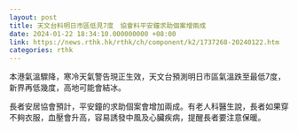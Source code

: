 ```yaml
---
layout: post
title: 天文台料明日市區低見7度　協會料平安鐘求助個案增兩成
date: 2024-01-22 18:34:10.000000000 +08:00
link: https://news.rthk.hk/rthk/ch/component/k2/1737268-20240122.htm
categories: rthk
---
```


本港氣溫驟降，寒冷天氣警告現正生效，天文台預測明日市區氣溫跌至最低7度，新界再低幾度，高地可能會結冰。

長者安居協會預計，平安鐘的求助個案會增加兩成。有老人科醫生說，長者如果穿不夠衣服，血壓會升高，容易誘發中風及心臟疾病，提醒長者要注意保暖。
